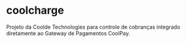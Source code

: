 coolcharge
==========

Projeto da Coolde Technologies para controle de cobranças integrado diretamente ao Gateway de Pagamentos CoolPay.